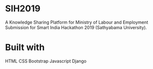 # SIH2019
A Knowledge Sharing Platform for Ministry of Labour and Employment
Submission for Smart India Hackathon 2019 (Sathyabama University).

# Built with
HTML
CSS
Bootstrap
Javascript
Django
